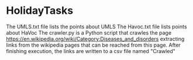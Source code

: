 # HolidayTasks
The UMLS.txt file lists the points about UMLS
The Havoc.txt file lists points about HaVoc
The crawler.py is a Python script that crawles the page https://en.wikipedia.org/wiki/Category:Diseases_and_disorders extracting links from the wikipedia pages that can be reached from this page. After finishing execution, the links are written to a csv file named "Crawled"
